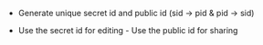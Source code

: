 - Generate unique secret id and public id (sid -> pid & pid -> sid)

- Use the secret id for editing - Use the public id for sharing

